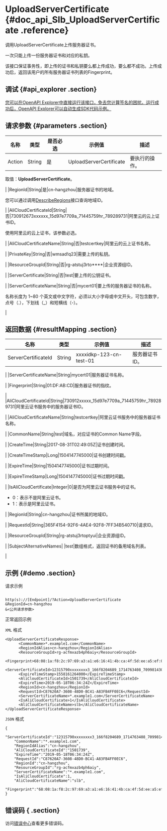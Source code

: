 # UploadServerCertificate {#doc_api_Slb_UploadServerCertificate .reference}

调用UploadServerCertificate上传服务器证书。

一次只能上传一份服务器证书和对应的私钥。

该接口保证事务性，即上传的证书和私钥要么都上传成功，要么都不成功。上传成功后，返回该用户的所有服务器证书列表的Fingerprint。

## 调试 {#api_explorer .section}

[您可以在OpenAPI Explorer中直接运行该接口，免去您计算签名的困扰。运行成功后，OpenAPI Explorer可以自动生成SDK代码示例。](https://api.aliyun.com/#product=Slb&api=UploadServerCertificate&type=RPC&version=2014-05-15)

## 请求参数 {#parameters .section}

|名称|类型|是否必选|示例值|描述|
|--|--|----|---|--|
|Action|String|是|UploadServerCertificate|要执行的操作。

 取值：**UploadServerCertificate**。

 |
|RegionId|String|是|cn-hangzhou|服务器证书的地域。

 您可以通过调用[DescribeRegions](~~27584~~)接口查询地域ID。

 |
|AliCloudCertificateId|String|否|730912673xxxxxx\_15d97e7709a\_71445759hr\_789289731|阿里云的云上证书ID。

 使用阿里云的云上证书，该参数必选。

 |
|AliCloudCertificateName|String|否|testcertkey|阿里云的云上证书名称。

 |
|PrivateKey|String|否|wmsad!q23|需要上传的私钥。

 |
|ResourceGroupId|String|否|rg-atstuj3rto\*\*\*\*|企业资源组ID。

 |
|ServerCertificate|String|否|test|要上传的公钥证书。

 |
|ServerCertificateName|String|否|mycert01|要上传的服务器证书的名称。

 名称长度为 1~80 个英文或中文字符，必须以大小字母或中文开头，可包含数字，点号（.），下划线（\_）和短横线（-）。

 |

## 返回数据 {#resultMapping .section}

|名称|类型|示例值|描述|
|--|--|---|--|
|ServerCertificateId|String|xxxxidkp-123-cn-test-01|服务器证书ID。

 |
|ServerCertificateName|String|mycert01|服务器证书名称。

 |
|Fingerprint|String|01:DF:AB:CD|服务器证书的指纹。

 |
|AliCloudCertificateId|String|730912xxxxx\_15d97e7709a\_71445759hr\_789289731|阿里云证书服务中的服务器证书ID。

 |
|AliCloudCertificateName|String|testcertkey|阿里云证书服务中的服务器证书名称。

 |
|CommonName|String|test|域名，对应证书的Common Name字段。

 |
|CreateTime|String|2017-08-31T02:49:05Z|证书创建时间。

 |
|CreateTimeStamp|Long|1504147745000|证书创建时间戳。

 |
|ExpireTime|String|1504147745000|证书过期时间。

 |
|ExpireTimeStamp|Long|1504147745000|证书过期时间戳。

 |
|IsAliCloudCertificate|Integer|0|是否为阿里云证书服务中的证书。

 -   0：表示不是阿里云证书。
-   1：表示是阿里云证书。

 |
|RegionId|String|cn-hangzhou|证书所属的地域ID。

 |
|RequestId|String|365F4154-92F6-4AE4-92F8-7FF34B540710|请求ID。

 |
|ResourceGroupId|String|rg-atstuj3rtoptyui|企业资源组ID。

 |
|SubjectAlternativeNames| |test|数组格式，返回证书的备用域名列表。

 |

## 示例 {#demo .section}

请求示例

``` {#request_demo}

http(s)://[Endpoint]/?Action=UploadServerCertificate
&RegionId=cn-hangzhou
&<公共请求参数>

```

正常返回示例

`XML` 格式

``` {#xml_return_success_demo}
<UploadServerCertificateResponse>
	  <CommonName>*.example1.com</CommonName>
	  <RegionIdAlias>cn-hangzhou</RegionIdAlias>
	  <ResourceGroupId>rg-acfmxazb4ph6aiy</ResourceGroupId>
	  <Fingerprint>68:08:1a:f8:2c:97:69:a3:a1:e6:16:41:4b:ca:4f:5d:ee:a5:ef:0d</Fingerprint>
	  <ServerCertificateId>12315790xxxxxxxx3_166f8204689_1714763408_709981430</ServerCertificateId>
	  <ExpireTimeStamp>1558161264000</ExpireTimeStamp>
	  <AliCloudCertificateId>1501739</AliCloudCertificateId>
	  <ExpireTime>2019-05-18T06:34:24Z</ExpireTime>
	  <RegionId>cn-hangzhou</RegionId>
	  <RequestId>C87620A7-3608-48D0-BC41-A83FB4FF0EC6</RequestId>
	  <ServerCertificateName>*.example1.com</ServerCertificateName>
	  <IsAliCloudCertificate>1</IsAliCloudCertificate>
	  <AliCloudCertificateName>slb</AliCloudCertificateName>
</UploadServerCertificateResponse>
```

`JSON` 格式

``` {#json_return_success_demo}
{
	"ServerCertificateId":"12315790xxxxxxxx3_166f8204689_1714763408_70998143",
	"CommonName":"*.example1.com",
	"RegionIdAlias":"cn-hangzhou",
	"AliCloudCertificateId":"1501739",
	"ExpireTime":"2019-05-18T06:34:24Z",
	"RequestId":"C87620A7-3608-48D0-BC41-A83FB4FF0EC6",
	"RegionId":"cn-hangzhou",
	"ResourceGroupId":"rg-acfmxazb4ph6aiy",
	"ServerCertificateName":"*.example1.com",
	"IsAliCloudCertificate":1,
	"AliCloudCertificateName":"slb",
	"Fingerprint":"68:08:1a:f8:2c:97:69:a3:a1:e6:16:41:4b:ca:4f:5d:ee:a5:ef:0d"
}
```

## 错误码 { .section}

访问[错误中心](https://error-center.aliyun.com/status/product/Slb)查看更多错误码。

